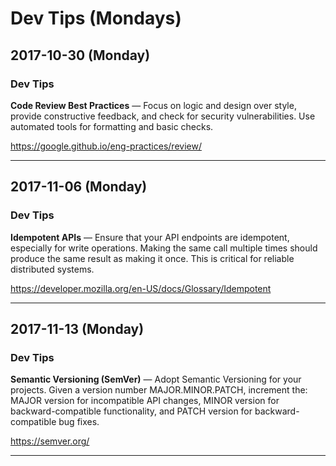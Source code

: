 # Dev Tips (Mondays)

## 2017-10-30 (Monday)

### Dev Tips
**Code Review Best Practices** — Focus on logic and design over style, provide constructive feedback, and check for security vulnerabilities. Use automated tools for formatting and basic checks.

https://google.github.io/eng-practices/review/

---

## 2017-11-06 (Monday)

### Dev Tips
**Idempotent APIs** — Ensure that your API endpoints are idempotent, especially for write operations. Making the same call multiple times should produce the same result as making it once. This is critical for reliable distributed systems.

https://developer.mozilla.org/en-US/docs/Glossary/Idempotent

---

## 2017-11-13 (Monday)

### Dev Tips
**Semantic Versioning (SemVer)** — Adopt Semantic Versioning for your projects. Given a version number MAJOR.MINOR.PATCH, increment the: MAJOR version for incompatible API changes, MINOR version for backward-compatible functionality, and PATCH version for backward-compatible bug fixes.

https://semver.org/

---

